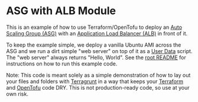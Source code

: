 # ASG with ALB Module

This is an example of how to use Terraform/OpenTofu to deploy an [Auto Scaling Group (ASG)](https://aws.amazon.com/autoscaling/) 
with an [Application Load Balancer (ALB)](https://aws.amazon.com/elasticloadbalancing/application-load-balancer/) in 
front of it. 

To keep the example simple, we deploy a vanilla Ubuntu AMI across the ASG and we run a dirt simple "web server" on top 
of it as a [User Data](http://docs.aws.amazon.com/AWSEC2/latest/UserGuide/ec2-instance-metadata.html) script. The
"web server" always returns "Hello, World". See the [root README](/README.md) for instructions on how to run this 
example code. 

Note: This code is meant solely as a simple demonstration of how to lay out your files and folders with 
[Terragrunt](https://github.com/gruntwork-io/terragrunt) in a way that keeps your [Terraform](https://www.terraform.io)
and [OpenTofu](https://opentofu.org/) code DRY. This is not production-ready code, so use at your own risk.
